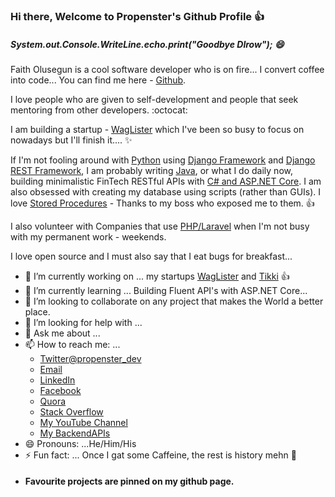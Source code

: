 ### Hi there, Welcome to Propenster's Github Profile :+1:

##### System.out.Console.WriteLine.echo.print("Goodbye Dlrow"); 😄

Faith Olusegun is a cool software developer who is on fire... I convert coffee into code... You can find me here - [Github](https://github.com/propenster).



I love people who are given to self-development and people that seek mentoring from other developers. :octocat:


I am building a startup - [WagLister](https://github.com/propenster/WagLister) which I've been so busy to focus on nowadays but I'll finish it.... :sparkles: 


If I'm not fooling around with [Python](https://python.org) using [Django Framework](https://djangoproject.com) and [Django REST Framework](https://www.django-rest-framework.org/), I am probably writing [Java](https://java.com), or what I do daily now, building minimalistic FinTech RESTful APIs with [C# and ASP.NET Core](https://docs.microsoft.com/en-us/aspnet/core/introduction-to-aspnet-core). I am also obsessed with creating my database using scripts (rather than GUIs). I love [Stored Procedures](https://github.com/propenster/aspnetcore-angular/tree/main/DB_Resources) - Thanks to my boss who exposed me to them. :+1:

I also volunteer with Companies that use [PHP/Laravel](https://laravel.com) when I'm not busy with my permanent work - weekends.

I love open source and I must also say that I eat bugs for breakfast... 

- 🔭 I’m currently working on ... my startups [WagLister](https://github.com/propenster/WagLister) and [Tikki](https://github.com/propenster/Tikki) :+1:
- 🌱 I’m currently learning ... Building Fluent API's with ASP.NET Core... 
- 👯 I’m looking to collaborate on any project that makes the World a better place.
- 🤔 I’m looking for help with ...
- 💬 Ask me about ...
- 📫 How to reach me: ... 
    * [Twitter@propenster_dev](https://twitter.com/propenster_dev) 
    * [Email](mailto:faitholusegun60@gmail.com)
    * [LinkedIn](https://www.linkedin.com/in/faith-emmanuel-olusegun-1760a0166/)
    * [Facebook](https://facebook.com/faithemmanuel.olusegun)
    * [Quora](https://www.quora.com/profile/Faith-Olusegun-2)
    * [Stack Overflow](https://stackoverflow.com/users/14427078/propenster)
    * [My YouTube Channel](https://www.youtube.com/channel/UCSl6OzXEfKSwm1CBBJWumHQ)
    * [My BackendAPIs](https://propenster-node-apis.herokuapp.com)
- 😄 Pronouns: ...He/Him/His
- ⚡ Fun fact: ... Once I gat some Caffeine, the rest is history mehn :rocket:
- #### Favourite projects are pinned on my github page.

